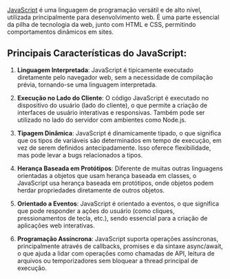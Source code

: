 [JavaScript](https://developer.mozilla.org/docs/Web/JavaScript) é uma linguagem de programação versátil e de alto nível, utilizada principalmente para desenvolvimento web. É uma parte essencial da pilha de tecnologia da web, junto com HTML e CSS, permitindo comportamentos dinâmicos em sites.

## Principais Características do JavaScript:

1. **Linguagem Interpretada**: JavaScript é tipicamente executado diretamente pelo navegador web, sem a necessidade de compilação prévia, tornando-se uma linguagem interpretada.

2. **Execução no Lado do Cliente**: O código JavaScript é executado no dispositivo do usuário (lado do cliente), o que permite a criação de interfaces de usuário interativas e responsivas. Também pode ser utilizado no lado do servidor com ambientes como Node.js.

3. **Tipagem Dinâmica**: JavaScript é dinamicamente tipado, o que significa que os tipos de variáveis são determinados em tempo de execução, em vez de serem definidos antecipadamente. Isso oferece flexibilidade, mas pode levar a bugs relacionados a tipos.

4. **Herança Baseada em Protótipos**: Diferente de muitas outras linguagens orientadas a objetos que usam herança baseada em classes, o JavaScript usa herança baseada em protótipos, onde objetos podem herdar propriedades diretamente de outros objetos.

5. **Orientado a Eventos**: JavaScript é orientado a eventos, o que significa que pode responder a ações do usuário (como cliques, pressionamentos de tecla, etc.), sendo essencial para a criação de aplicações web interativas.

6. **Programação Assíncrona**: JavaScript suporta operações assíncronas, principalmente através de callbacks, promises e da sintaxe async/await, o que ajuda a lidar com operações como chamadas de API, leitura de arquivos ou temporizadores sem bloquear a thread principal de execução.
